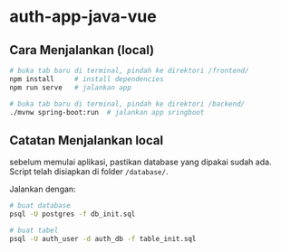 # auth-app-java-vue

## Cara Menjalankan (local)

```bash
# buka tab baru di terminal, pindah ke direktori /frontend/
npm install     # install dependencies
npm run serve   # jalankan app

# buka tab baru di terminal, pindah ke direktori /backend/
./mvnw spring-boot:run  # jalankan app sringboot
```

## Catatan Menjalankan local

sebelum memulai aplikasi, pastikan database yang dipakai sudah ada. Script telah disiapkan di folder `/database/`.

Jalankan dengan:

```bash
# buat database
psql -U postgres -f db_init.sql

# buat tabel
psql -U auth_user -d auth_db -f table_init.sql
```
